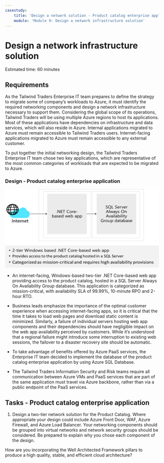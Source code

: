 ```yaml
---
casestudy:
    title: 'Design a network solution - Product catalog enterprise application'
    module: 'Module 9: Design a network infrastructure solution'
---
```

# Design a network infrastructure solution  

Estimated time: 60 minutes

## Requirements

As the Tailwind Traders Enterprise IT team prepares to define the strategy to migrate some of company’s workloads to Azure, it must identify the required networking components and design a network infrastructure necessary to support them. Considering the global scope of its operations, Tailwind Traders will be using multiple Azure regions to host its applications. Most of these applications have dependencies on infrastructure and data services, which will also reside in Azure. Internal applications migrated to Azure must remain accessible to Tailwind Traders users. Internet-facing applications migrated to Azure must remain accessible to any external customer. 

To put together the initial networking design, the Tailwind Traders Enterprise IT team chose two key applications, which are representative of the most common categories of workloads that are expected to be migrated to Azure.  

### Design - Product catalog enterprise application

![Product catalog architecture](media/catalog.png)

- An internet-facing, Windows-based two-tier .NET Core-based web app providing access to the product catalog, hosted in a SQL Server Always On Availability Group database. This application is categorized as mission-critical, with availability SLA of 99.99%, 10-minute RPO and 2-hour RTO. 

-	Business leads emphasize the importance of the optimal customer experience when accessing internet-facing apps, so it is critical that the time it takes to load web pages and download static content is minimized. Similarly, a failure of individual servers hosting web app components and their dependencies should have negligible impact on the web app availability perceived by customers. While it’s understood that a regional failure might introduce some interruption to existing web sessions, the failover to a disaster recovery site should be automatic.

- To take advantage of benefits offered by Azure PaaS services, the Enterprise IT team decided to implement the database of the product catalog enterprise application by using Azure SQL Database. 

- The Tailwind Traders Information Security and Risk teams require all communication between Azure VMs and PaaS services that are part of the same application must travel via Azure backbone, rather than via a public endpoint of the PaaS services. 

## Tasks - Product catalog enterprise application

1. Design a two-tier network solution for the Product Catalog. Where appropriate your design could include Azure Front Door, WAF, Azure Firewall, and Azure Load Balancer. Your networking components should be grouped into virtual networks and network security groups should be considered. Be prepared to explain why you chose each component of the design. 

How are you incorporating the Well Architected Framework pillars to produce a high quality, stable, and efficient cloud architecture?


